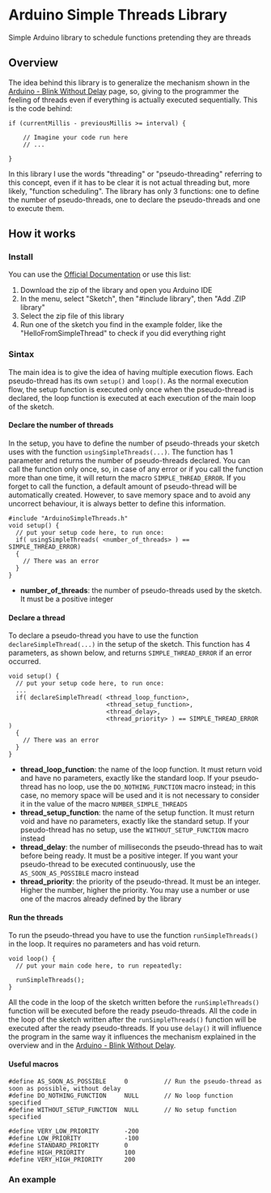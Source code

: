 # Arduino Simple Threads Library
Simple Arduino library to schedule functions pretending they are threads

## Overview
The idea behind this library is to generalize the mechanism shown in the [Arduino - Blink Without Delay](https://www.arduino.cc/en/tutorial/BlinkWithoutDelay) page, so, giving to the programmer the feeling of threads even if everything is actually executed sequentially. This is the code behind:
```
if (currentMillis - previousMillis >= interval) {

    // Imagine your code run here
    // ...
    
}
```
In this library I use the words "threading" or "pseudo-threading" referring to this concept, even if it has to be clear it is not actual threading but, more likely, "function scheduling". The library has only 3 functions: one to define the number of pseudo-threads, one to declare the pseudo-threads and one to execute them.

## How it works
### Install
You can use the [Official Documentation](https://www.arduino.cc/en/guide/libraries#toc4) or use this list:
1. Download the zip of the library and open you Arduino IDE
2. In the menu, select "Sketch", then "#include library", then "Add .ZIP library"
3. Select the zip file of this library
4. Run one of the sketch you find in the example folder, like the "HelloFromSimpleThread" to check if you did everything right
### Sintax
The main idea is to give the idea of having multiple execution flows. Each pseudo-thread has its own `setup()` and `loop()`. As the normal execution flow, the setup function is executed only once when the pseudo-thread is declared, the loop function is executed at each execution of the main loop of the sketch.
#### Declare the number of threads
In the setup, you have to define the number of pseudo-threads your sketch uses with the function `usingSimpleThreads(...)`. The function has 1 parameter and returns the number of pseudo-threads declared. You can call the function only once, so, in case of any error or if you call the function more than one time, it will return the macro `SIMPLE_THREAD_ERROR`. If you forget to call the function, a default amount of pseudo-thread will be automatically created. However, to save memory space and to avoid any uncorrect behaviour, it is always better to define this information.
```
#include "ArduinoSimpleThreads.h"
void setup() {
  // put your setup code here, to run once:
  if( usingSimpleThreads( <number_of_threads> ) == SIMPLE_THREAD_ERROR)
  {
    // There was an error
  } 
}
```
- **number_of_threads**: the number of pseudo-threads used by the sketch. It must be a positive integer
#### Declare a thread
To declare a pseudo-thread you have to use the function `declareSimpleThread(...)` in the setup of the sketch. This function has 4 parameters, as shown below, and returns `SIMPLE_THREAD_ERROR` if an error occurred.
```
void setup() {
  // put your setup code here, to run once:
  ...
  if( declareSimpleThread( <thread_loop_function>,
                           <thread_setup_function>,
                           <thread_delay>,         
                           <thread_priority> ) == SIMPLE_THREAD_ERROR )
  {
    // There was an error
  }
}
```
- **thread_loop_function**: the name of the loop function. It must return void and have no parameters, exactly like the standard loop. If your pseudo-thread has no loop, use the `DO_NOTHING_FUNCTION` macro instead; in this case, no memory space will be used and it is not necessary to consider it in the value of the macro `NUMBER_SIMPLE_THREADS`
- **thread_setup_function**: the name of the setup function. It must return void and have no parameters, exactly like the standard setup. If your pseudo-thread has no setup, use the `WITHOUT_SETUP_FUNCTION` macro instead
- **thread_delay**: the number of milliseconds the pseudo-thread has to wait before being ready. It must be a positive integer. If you want your pseudo-thread to be executed continuously, use the `AS_SOON_AS_POSSIBLE` macro instead
- **thread_priority**: the priority of the pseudo-thread. It must be an integer. Higher the number, higher the priority. You may use a number or use one of the macros already defined by the library
#### Run the threads
To run the pseudo-thread you have to use the function `runSimpleThreads()` in the loop. It requires no parameters and has void return.
```
void loop() {
  // put your main code here, to run repeatedly:
  
  runSimpleThreads();
}
```
All the code in the loop of the sketch written before the `runSimpleThreads()` function will be executed before the ready pseudo-threads. All the code in the loop of the sketch written after the `runSimpleThreads()` function will be executed after the ready pseudo-threads. If you use `delay()` it will influence the program in the same way it influences the mechanism explained in the overview and in the [Arduino - Blink Without Delay](https://www.arduino.cc/en/tutorial/BlinkWithoutDelay).
#### Useful macros
```
#define AS_SOON_AS_POSSIBLE     0          // Run the pseudo-thread as soon as possible, without delay
#define DO_NOTHING_FUNCTION     NULL       // No loop function specified
#define WITHOUT_SETUP_FUNCTION  NULL       // No setup function specified

#define VERY_LOW_PRIORITY       -200       
#define LOW_PRIORITY            -100
#define STANDARD_PRIORITY       0
#define HIGH_PRIORITY           100
#define VERY_HIGH_PRIORITY      200
```
### An example
